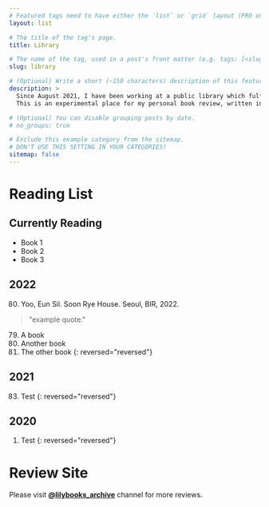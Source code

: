 ```yaml
---
# Featured tags need to have either the `list` or `grid` layout (PRO only).
layout: list

# The title of the tag's page.
title: Library

# The name of the tag, used in a post's front matter (e.g. tags: [<slug>]).
slug: library

# (Optional) Write a short (~150 characters) description of this featured tag.
description: >
  Since August 2021, I have been working at a public library which fulfills my compulsory military service in South Korea. I have been reading books in the library which covers international fiction(sci-fi, YA, mystery, historical, realistic), math, astronomy, statistics, environment, philosophy, biography, art and various branches of social science. 
  This is an experimental place for my personal book review, written in either Korean or English. More info at my another Instagram site @lilybooks_archive.

# (Optional) You can disable grouping posts by date.
# no_groups: true

# Exclude this example category from the sitemap.
# DON'T USE THIS SETTING IN YOUR CATEGORIES!
sitemap: false
---
```


# Reading List
## Currently Reading
* Book 1
* Book 2
* Book 3

## 2022
80. Yoo, Eun Sil. Soon Rye House. Seoul, BIR, 2022.
> "example quote."
79. A book
78. Another book
77. The other book 
{: reversed="reversed"}

## 2021
83. Test
{: reversed="reversed"}

## 2020
1. Test
{: reversed="reversed"}

# Review Site
Please visit **[@lilybooks_archive](https://www.instagram.com/lilybooks_archive/)** channel for more reviews.